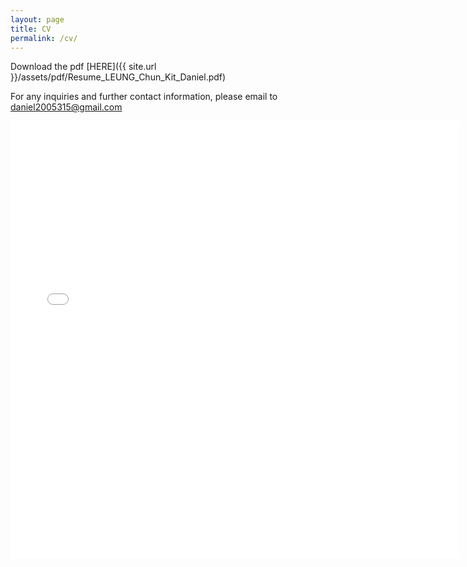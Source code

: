 ```yaml
---
layout: page
title: CV
permalink: /cv/
---
```


Download the pdf [HERE]({{ site.url }}/assets/pdf/Resume_LEUNG_Chun_Kit_Daniel.pdf)

For any inquiries and further contact information, please email to daniel2005315@gmail.com

<iframe src="{{ site.url }}/assets/pdf/Resume_LEUNG_Chun_Kit_Daniel.pdf" style="width:718px; height:700px;" frameborder="0"></iframe>
